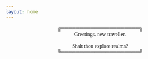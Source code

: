 ```yaml
---
layout: home
---
```


<center>
<tt style="font-family:'Ubuntu Mono'">
╔═════════════════════╗ <br/>
Greetings, new traveller.<br/>
                            <br/> 
Shalt thou explore realms? <br/>
╚═════════════════════╝
</tt>
</center>
